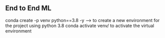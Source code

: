 ## End to End ML


conda create -p venv python==3.8 -y  --> to create a new environment for the project using python 3.8
conda activate venv/ to activate the virtual environment
